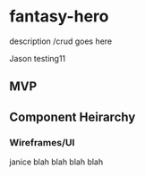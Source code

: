 # fantasy-hero
description /crud goes here

Jason testing11


## MVP

## Component Heirarchy 

### Wireframes/UI 
janice blah blah blah blah 

